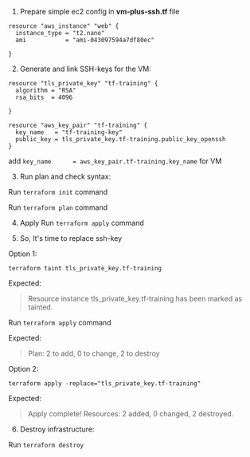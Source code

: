 1. Prepare simple ec2 config in **vm-plus-ssh.tf** file
````
resource "aws_instance" "web" {
  instance_type = "t2.nano"
  ami           = "ami-043097594a7df80ec"
  
}
````

2. Generate and link SSH-keys for the VM:
````
resource "tls_private_key" "tf-training" {
  algorithm = "RSA"
  rsa_bits  = 4096

}

resource "aws_key_pair" "tf-training" {
  key_name   = "tf-training-key"
  public_key = tls_private_key.tf-training.public_key_openssh
}

````

add 
`key_name      = aws_key_pair.tf-training.key_name` for VM

3. Run plan and check syntax:
   
Run `terraform init` command

Run `terraform plan` command
 
4. Apply
   Run `terraform apply` command
   
5. So, It's time to replace ssh-key

Option 1:
   
   `terraform taint tls_private_key.tf-training`

   Expected:
   >   Resource instance tls_private_key.tf-training has been marked as tainted. 
   
Run `terraform apply` command

Expected:
>Plan: 2 to add, 0 to change, 2 to destroy

Option 2:

`terraform apply -replace="tls_private_key.tf-training"`

Expected:
> Apply complete! Resources: 2 added, 0 changed, 2 destroyed.

6. Destroy infrastructure:

Run `terraform destroy`